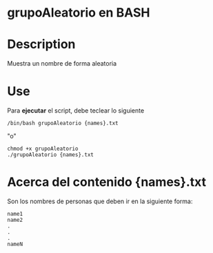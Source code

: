 # grupoAleatorio en BASH

# Description
Muestra un nombre de forma aleatoria

# Use

Para **ejecutar** el script, debe teclear lo siguiente
```console
/bin/bash grupoAleatorio {names}.txt
```

"o"

```console
chmod +x grupoAleatorio
./grupoAleatorio {names}.txt
```


# Acerca del contenido {names}.txt

Son los nombres de personas que deben ir en la siguiente forma:

```console
name1
name2
.
.
.
nameN
```

